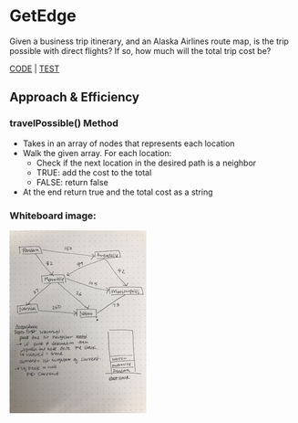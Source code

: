 # GetEdge
Given a business trip itinerary, and an Alaska Airlines route map, is the trip possible with direct flights? If so, how much will the total trip cost be?

[CODE](https://github.com/janiekyu/data-structures-and-algorithms/blob/master/code401challenges/src/main/java/code401challenges/Graph/GetEdge.java) | [TEST](https://github.com/janiekyu/data-structures-and-algorithms/blob/master/code401challenges/src/test/java/code401challenges/Graph/GetEdgeTest.java)

## Approach & Efficiency
### travelPossible() Method
- Takes in an array of nodes that represents each location
- Walk the given array. For each location: 
  - Check if the next location in the desired path is a neighbor
  - TRUE: add the cost to the total
  - FALSE: return false
- At the end return true and the total cost as a string 

### Whiteboard image: 

![Image](https://github.com/janiekyu/data-structures-and-algorithms/blob/master/assets/cc36-image.jpg)

